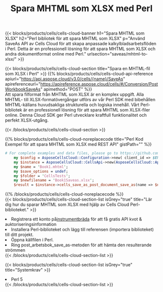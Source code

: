 ﻿---
title:  Spara MHTML som XLSX med Perl
description:  Använder Aspose.Cells Cloud SDK för Perl för att spara MHTML-formatfil som XLSX-formatfil.
kwords: Excel, Save MHTML as XLSX, REST, Perl
howto: How to save MHTML as XLSX using Aspose.Cells Cloud Perl library.
---
{{< blocks/products/cells/cells-cloud-banner h1="Spara MHTML som XLSX" h2="Perl bibliotek för att spara MHTML som XLSX" p="Använd SaveAs API av Cells Cloud för att skapa anpassade kalkylbladsarbetsflöden i Perl. Detta är en professionell lösning för att spara MHTML som XLSX och andra dokumentformat online med Perl." urlsection="saveas/mhtml-to-xlsx/" >}}

{{< blocks/products/cells/cells-cloud-section title="Spara en MHTML-fil som XLSX i Perl" >}}
{{% blocks/products/cells/cells-cloud-api-reference apiurl="https://api.aspose.cloud/v3.0/cells/{name}/SaveAs" apireferenceurl="https://apireference.aspose.cloud/cells/#/Conversion/PostWorkbookSaveAs" apimethod="POST" %}}
<br/>
Att spara filformat från MHTML som XLSX är en komplex uppgift. Alla MHTML- till XLSX-formatövergångar utförs av vår Perl SDK med bibehållen MHTML-källans huvudsakliga strukturella och logiska innehåll. Vårt Perl-bibliotek är en professionell lösning för att spara MHTML som XLSX-filer online. Denna Cloud SDK ger Perl utvecklare kraftfull funktionalitet och perfekt XLSX-utgång.

{{< /blocks/products/cells/cells-cloud-section >}}

{{% blocks/products/cells/cells-cloud-noreplacecode title="Perl Kod Exempel för att spara MHTML som XLSX med REST API" gistPath="" %}}
  
```perl
# For complete examples and data files, please go to https://github.com/aspose-cells-cloud/aspose-cells-cloud-perl/
    my $config = AsposeCellsCloud::Configuration->new( client_id => $ENV{'ProductClientId'}, client_secret => $ENV{'ProductClientSecret'});
    my $instance = AsposeCellsCloud::CellsApi->new(AsposeCellsCloud::ApiClient->new( $config));
    my $name = 'Book1.mhtml';
    my $save_options = undef;
    my $folder = 'CellsTests';
    my $newfilename = 'Book1Saveas.xlsx';
    $result = $instance->cells_save_as_post_document_save_as(name => $name,save_options => $save_options, newfilename => $newfilename, folder => $folder);
```
  
{{% /blocks/products/cells/cells-cloud-noreplacecode %}}
<br/>
{{< blocks/products/cells/cells-cloud-section-list isGrey="true" title="Lär dig hur du sparar MHTML som XLSX med hjälp av Cells Cloud Perl-biblioteket." >}}
<li> Registrera ett konto på<a href="https://dashboard.aspose.cloud/">instrumentbräda</a> för att få gratis API kvot & auktoriseringsinformation</li>
<li>Installera Perl-biblioteket och lägg till referensen (importera biblioteket) till ditt projekt.</li>
<li>Öppna källfilen i Perl.</li>
<li>Ring post_arbetsbok_save_as-metoden för att hämta den resulterande strömmen</li>
{{< /blocks/products/cells/cells-cloud-section-list >}}

{{< blocks/products/cells/cells-cloud-section-list isGrey="true" title="Systemkrav" >}}
<li>Perl 5</li>
{{< /blocks/products/cells/cells-cloud-section-list >}}
